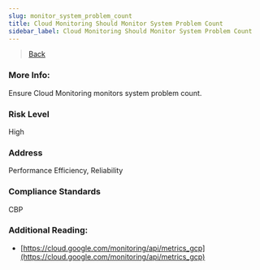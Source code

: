 ```yaml
---
slug: monitor_system_problem_count
title: Cloud Monitoring Should Monitor System Problem Count
sidebar_label: Cloud Monitoring Should Monitor System Problem Count
---
```

> [Back](../../gcpmonitoringcompliance)

### More Info:
Ensure Cloud Monitoring monitors system problem count.

### Risk Level
High

### Address
Performance Efficiency, Reliability

### Compliance Standards
CBP

### Additional Reading:
- [https://cloud.google.com/monitoring/api/metrics_gcp](https://cloud.google.com/monitoring/api/metrics_gcp) 
